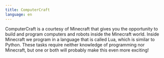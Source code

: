 ```yaml
---
title: ComputerCraft
language: en
---
```


ComputerCraft is a courtesy of Minecraft that gives you the opportunity to build
and program computers and robots inside the Minecraft world. Inside Minecraft we
program in a language that is called Lua, which is similar to Python. These
tasks require neither knowledge of programming nor Minecraft, but one or both
will probably make this even more exciting!
